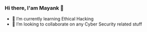 ### Hi there, I'am Mayank 👋


- 🌱 I’m currently learning Ethical Hacking
- 👯 I’m looking to collaborate on any Cyber Security related stuff



